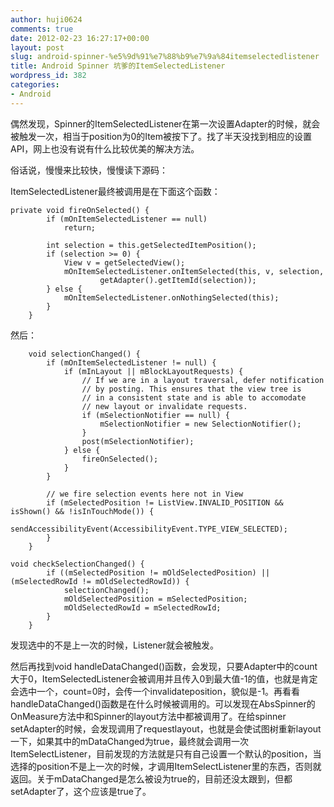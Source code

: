 ```yaml
---
author: huji0624
comments: true
date: 2012-02-23 16:27:17+00:00
layout: post
slug: android-spinner-%e5%9d%91%e7%88%b9%e7%9a%84itemselectedlistener
title: Android Spinner 坑爹的ItemSelectedListener
wordpress_id: 382
categories:
- Android
---
```


偶然发现，Spinner的ItemSelectedListener在第一次设置Adapter的时候，就会被触发一次，相当于position为0的Item被按下了。找了半天没找到相应的设置API，网上也没有说有什么比较优美的解决方法。

俗话说，慢慢来比较快，慢慢读下源码：

ItemSelectedListener最终被调用是在下面这个函数：


    
    
    private void fireOnSelected() {
            if (mOnItemSelectedListener == null)
                return;
    
            int selection = this.getSelectedItemPosition();
            if (selection >= 0) {
                View v = getSelectedView();
                mOnItemSelectedListener.onItemSelected(this, v, selection,
                        getAdapter().getItemId(selection));
            } else {
                mOnItemSelectedListener.onNothingSelected(this);
            }
        }
    



然后：


    
    
        void selectionChanged() {
            if (mOnItemSelectedListener != null) {
                if (mInLayout || mBlockLayoutRequests) {
                    // If we are in a layout traversal, defer notification
                    // by posting. This ensures that the view tree is
                    // in a consistent state and is able to accomodate
                    // new layout or invalidate requests.
                    if (mSelectionNotifier == null) {
                        mSelectionNotifier = new SelectionNotifier();
                    }
                    post(mSelectionNotifier);
                } else {
                    fireOnSelected();
                }
            }
    
            // we fire selection events here not in View
            if (mSelectedPosition != ListView.INVALID_POSITION && isShown() && !isInTouchMode()) {
                sendAccessibilityEvent(AccessibilityEvent.TYPE_VIEW_SELECTED);
            }
        }
    
    void checkSelectionChanged() {
            if ((mSelectedPosition != mOldSelectedPosition) || (mSelectedRowId != mOldSelectedRowId)) {
                selectionChanged();
                mOldSelectedPosition = mSelectedPosition;
                mOldSelectedRowId = mSelectedRowId;
            }
        }
    



发现选中的不是上一次的时候，Listener就会被触发。

然后再找到void handleDataChanged()函数，会发现，只要Adapter中的count大于0，ItemSelectedListener会被调用并且传入0到最大值-1的值，也就是肯定会选中一个，count=0时，会传一个invalidateposition，貌似是-1。再看看handleDataChanged()函数是在什么时候被调用的。可以发现在AbsSpinner的OnMeasure方法中和Spinner的layout方法中都被调用了。在给spinner setAdapter的时候，会发现调用了requestlayout，也就是会使试图树重新layout一下，如果其中的mDataChanged为true，最终就会调用一次ItemSelectListener，目前发现的方法就是只有自己设置一个默认的position，当选择的position不是上一次的时候，才调用ItemSelectListener里的东西，否则就返回。关于mDataChanged是怎么被设为true的，目前还没太跟到，但都setAdapter了，这个应该是true了。

